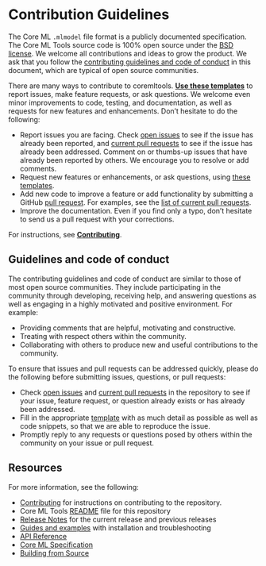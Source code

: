 
Contribution Guidelines
=======================

The Core ML `.mlmodel` file format is a publicly documented specification. The Core ML Tools source code is 100% open source under the [BSD license](https://github.com/apple/coremltools/blob/master/LICENSE.txt). We welcome all contributions and ideas to grow the product. We ask that you follow the [contributing guidelines and code of conduct](#guidelines-and-code-of-conduct)  in this document, which are typical of open source communities.

There are many ways to contribute to coremltools. [**Use these templates**](https://github.com/apple/coremltools/issues/new/choose) to report issues, make feature requests, or ask questions. We welcome even minor improvements to code, testing, and documentation, as well as requests for new features and enhancements. Don’t hesitate to do the following:

* Report issues you are facing. Check [open issues](https://github.com/apple/coremltools/issues) to see if the issue has already been reported, and [current pull requests](https://github.com/apple/coremltools/pulls) to see if the issue has already been addressed. Comment on or thumbs-up issues that have already been reported by others. We encourage you to resolve or add comments.
* Request new features or enhancements, or ask questions, using [these templates](https://github.com/apple/coremltools/issues/new/choose).
* Add new code to improve a feature or add functionality by submitting a GitHub [pull request](https://docs.github.com/en/github/collaborating-with-issues-and-pull-requests/creating-a-pull-request). For examples, see the [list of current pull requests](https://github.com/apple/coremltools/pulls). 
* Improve the documentation. Even if you find only a typo, don’t hesitate to send us a pull request with your corrections. 

For instructions, see [**Contributing**](https://coremltools.readme.io/docs/how-to-contribute).

## Guidelines and code of conduct 

The contributing guidelines and code of conduct are similar to those of most open source communities. They include participating in the community through developing, receiving help, and answering questions as well as engaging in a highly motivated and positive environment. For example:

* Providing comments that are helpful, motivating and constructive.
* Treating with respect others within the community.
* Collaborating with others to produce new and useful contributions to the community.

To ensure that issues and pull requests can be addressed quickly, please do the following before submitting issues, questions, or pull requests:

* Check [open issues](https://github.com/apple/coremltools/issues) and [current pull requests](https://github.com/apple/coremltools/pulls) in the repository to see if your issue, feature request, or question already exists or has already been addressed.
* Fill in the appropriate [template](https://github.com/apple/coremltools/issues/new/choose) with as much detail as possible as well as code snippets, so that we are able to reproduce the issue.
* Promptly reply to any requests or questions posed by others within the community on your issue or pull request.

## Resources

For more information, see the following:

* [Contributing](https://coremltools.readme.io/docs/how-to-contribute) for instructions on contributing to the repository.
* Core ML Tools [README](README.md) file for this repository
* [Release Notes](https://github.com/apple/coremltools/releases/) for the current release and previous releases
* [Guides and examples](https://coremltools.readme.io/) with installation and troubleshooting
* [API Reference](https://apple.github.io/coremltools/index.html)
* [Core ML Specification](https://apple.github.io/coremltools/mlmodel/index.html)
* [Building from Source](BUILDING.md)

